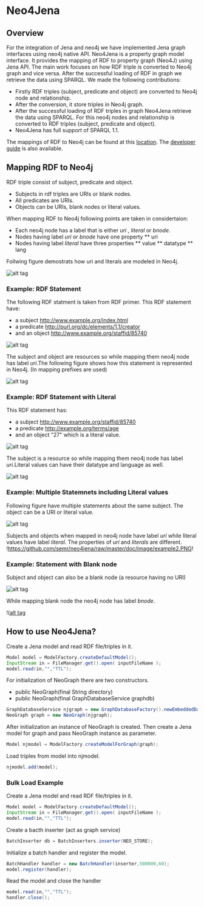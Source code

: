 Neo4Jena
========
Overview
--------

For the integration of Jena and neo4j we have implemented Jena graph interfaces using neo4j native API.
Neo4Jena is a property graph model interface. It provides the mapping of RDF to property graph (Neo4J) using Jena API.  The main work focuses on how RDF triple is converted to Neo4j graph and vice versa. After the successful loading of RDF in graph we retrieve the data using SPARQL.  We made the following contributions:
* Firstly RDF triples (subject, predicate and object) are converted to Neo4j node and relationship. 
* After the conversion, it store triples in Neo4j graph.
* After the successful loading of RDF triples in graph Neo4Jena retrieve the data using SPARQL. For this neo4j nodes and relationship is converted to RDF triples (subject, predicate and object).
* Neo4Jena has full support of SPARQL 1.1.


The mappings of RDF to Neo4j can be found at this [location](https://github.com/semr/neo4jena/blob/master/doc/Mappings.textile). The [developer guide](https://github.com/semr/neo4jena/blob/master/doc/Developer's-Guide.textile) is also available.

Mapping RDF to Neo4j
--------------------

RDF triple consist of subject, predicate and object. 
* Subjects in rdf triples are URIs or blank nodes.
* All predicates are URIs.
* Objects can be URIs, blank nodes or literal values. 

When mapping RDF to Neo4j following points are taken in considertaion:
* Each neo4j node has a label that is either *uri* , *literal* or *bnode*.
* Nodes having label *uri* or *bnode* have one property 
** uri
* Nodes having label *literal* have three properties
** value 
** datatype
** lang

Follwing figure demostrats how uri and literals are modeled in Neo4j.

![alt tag](https://github.com/semr/neo4jena/raw/master/doc/image/sample.PNG)

### Example: RDF Statement

The following RDF statment is taken from RDF primer. This RDF statement have: 
* a subject http://www.example.org/index.html
* a predicate http://purl.org/dc/elements/1.1/creator
* and an object http://www.example.org/staffid/85740

![alt tag](http://www.w3.org/TR/2004/REC-rdf-primer-20040210/fig2dec16.png)

The subject and object are resources so while mapping them neo4j node has label *uri*.The following figure shows how this statement is represented in Neo4j. (In mapping prefixes are used)

![alt tag](https://github.com/semr/neo4jena/raw/master/doc/image/example1.PNG)

###  Example: RDF Statement with Literal

This RDF statement has:
* a subject http://www.example.org/staffid/85740
* a predicate http://example.org/terms/age
* and an object "27" which is a literal value.

![alt tag](http://www.w3.org/TR/2004/REC-rdf-primer-20040210/fig8jul23.png)

The subject is a resource so while mapping them neo4j node has label *uri*.Literal values can have their datatype and language as well. 

![alt tag](https://github.com/semr/neo4jena/raw/master/doc/image/example3.PNG)


###  Example: Multiple Statemnets including Literal values

Following figure have multiple statements about the same subject. The object can be a URI or literal value.

![alt tag](http://www.w3.org/TR/2004/REC-rdf-primer-20040210/fig3nov19.png)


Subjects and objects when mapped in neo4j node have label *uri* while literal values have label *literal*. The properties of *uri* and *literals* are different. 
!https://github.com/semr/neo4jena/raw/master/doc/image/example2.PNG!

###  Example: Statement with Blank node

Subject and object can also be a blank node (a resource having no URI)

![alt tag](http://www.w3.org/TR/2004/REC-rdf-primer-20040210/fig13dec16.png)

While mapping blank node the neo4j node has label *bnode*.

!([alt tag](https://github.com/semr/neo4jena/raw/master/doc/image/example4.PNG)

How to use Neo4Jena?
--------------------

Create a Jena model and read RDF file/triples in it.

```java
Model model = ModelFactory.createDefaultModel();
InputStream in = FileManager.get().open( inputFileName );
model.read(in,"","TTL"); 
```

For initialization of NeoGraph there are two constructors.
* public NeoGraph(final String directory)
* public NeoGraph(final GraphDatabaseService graphdb)

```java
GraphDatabaseService njgraph = new GraphDatabaseFactory().newEmbeddedDatabase(NEO_STORE);
NeoGraph graph = new NeoGraph(njgraph);
```

After initialization an instance of NeoGraph is created. Then create a Jena model for graph and pass NeoGraph instance as parameter.

```java
Model njmodel = ModelFactory.createModelForGraph(graph);
```

Load triples from model into njmodel.

```java
njmodel.add(model);
```

### Bulk Load Example

Create a Jena model and read RDF file/triples in it.

```java
Model model = ModelFactory.createDefaultModel();
InputStream in = FileManager.get().open( inputFileName );
model.read(in,"","TTL"); 
```

Create a bacth inserter (act as graph service)

```java
BatchInserter db = BatchInserters.inserter(NEO_STORE);
```

Initialize a batch handler and register the model.

```java
BatchHandler handler = new BatchHandler(inserter,500000,60);
model.register(handler);
```

Read the model and close the handler

```java
model.read(in,"","TTL");	
handler.close();
```




